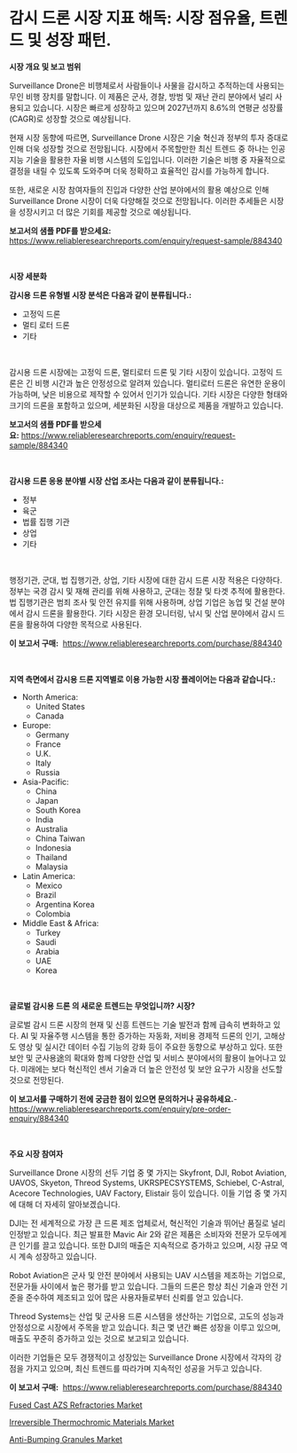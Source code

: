 <p><h1>감시 드론 시장 지표 해독: 시장 점유율, 트렌드 및 성장 패턴.</h1></p><p><strong>시장 개요 및 보고 범위</strong></p>
<p><p>Surveillance Drone은 비행체로서 사람들이나 사물을 감시하고 추적하는데 사용되는 무인 비행 장치를 말합니다. 이 제품은 군사, 경찰, 방범 및 재난 관리 분야에서 널리 사용되고 있습니다. 시장은 빠르게 성장하고 있으며 2027년까지 8.6%의 연평균 성장률(CAGR)로 성장할 것으로 예상됩니다.</p><p>현재 시장 동향에 따르면, Surveillance Drone 시장은 기술 혁신과 정부의 투자 증대로 인해 더욱 성장할 것으로 전망됩니다. 시장에서 주목할만한 최신 트렌드 중 하나는 인공지능 기술을 활용한 자율 비행 시스템의 도입입니다. 이러한 기술은 비행 중 자율적으로 결정을 내릴 수 있도록 도와주며 더욱 정확하고 효율적인 감시를 가능하게 합니다.</p><p>또한, 새로운 시장 참여자들의 진입과 다양한 산업 분야에서의 활용 예상으로 인해 Surveillance Drone 시장이 더욱 다양해질 것으로 전망됩니다. 이러한 추세들은 시장을 성장시키고 더 많은 기회를 제공할 것으로 예상됩니다.</p></p>
<p><strong>보고서의 샘플 PDF를 받으세요:</strong> <a href="https://www.reliableresearchreports.com/enquiry/request-sample/884340">https://www.reliableresearchreports.com/enquiry/request-sample/884340</a></p>
<p>&nbsp;</p>
<p><strong>시장 세분화</strong></p>
<p><strong>감시용 드론 유형별 시장 분석은 다음과 같이 분류됩니다.:</strong></p>
<p><ul><li>고정익 드론</li><li>멀티 로터 드론</li><li>기타</li></ul></p>
<p>&nbsp;</p>
<p><p>감시용 드론 시장에는 고정익 드론, 멀티로터 드론 및 기타 시장이 있습니다. 고정익 드론은 긴 비행 시간과 높은 안정성으로 알려져 있습니다. 멀티로터 드론은 유연한 운용이 가능하며, 낮은 비용으로 제작할 수 있어서 인기가 있습니다. 기타 시장은 다양한 형태와 크기의 드론을 포함하고 있으며, 세분화된 시장을 대상으로 제품을 개발하고 있습니다.</p></p>
<p><strong>보고서의 샘플 PDF를 받으세요:</strong>&nbsp;<a href="https://www.reliableresearchreports.com/enquiry/request-sample/884340">https://www.reliableresearchreports.com/enquiry/request-sample/884340</a></p>
<p>&nbsp;</p>
<p><strong> 감시용 드론 응용 분야별 시장 산업 조사는 다음과 같이 분류됩니다.:</strong></p>
<p><ul><li>정부</li><li>육군</li><li>법률 집행 기관</li><li>상업</li><li>기타</li></ul></p>
<p>&nbsp;</p>
<p><p>행정기관, 군대, 법 집행기관, 상업, 기타 시장에 대한 감시 드론 시장 적용은 다양하다. 정부는 국경 감시 및 재해 관리를 위해 사용하고, 군대는 정찰 및 타겟 추적에 활용한다. 법 집행기관은 범죄 조사 및 안전 유지를 위해 사용하며, 상업 기업은 농업 및 건설 분야에서 감시 드론을 활용한다. 기타 시장은 환경 모니터링, 낚시 및 산업 분야에서 감시 드론을 활용하여 다양한 목적으로 사용된다.</p></p>
<p><strong>이 보고서 구매:</strong>&nbsp; <a href="https://www.reliableresearchreports.com/purchase/884340">https://www.reliableresearchreports.com/purchase/884340</a></p>
<p>&nbsp;</p>
<p><strong>지역 측면에서 감시용 드론 지역별로 이용 가능한 시장 플레이어는 다음과 같습니다.:</strong></p>
<p><ul>
    <li>
        North America:
        <ul>
            <li>United States</li>
            <li>Canada</li>
        </ul>
    </li>
    <li>
        Europe:
        <ul>
            <li>Germany</li>
            <li>France</li>
            <li>U.K.</li>
            <li>Italy</li>
            <li>Russia</li>
        </ul>
    </li>
    <li>
        Asia-Pacific:
        <ul>
            <li>China</li>
            <li>Japan</li>
            <li>South Korea</li>
            <li>India</li>
            <li>Australia</li>
            <li>China Taiwan</li>
            <li>Indonesia</li>
            <li>Thailand</li>
            <li>Malaysia</li>
        </ul>
    </li>
    <li>
        Latin America:
        <ul>
            <li>Mexico</li>
            <li>Brazil</li>
            <li>Argentina Korea</li>
            <li>Colombia</li>
        </ul>
    </li>
    <li>
        Middle East & Africa:
        <ul>
            <li>Turkey</li>
            <li>Saudi</li>
            <li>Arabia</li>
            <li>UAE</li>
            <li>Korea</li>
        </ul>
    </li>
    </ul></p>
<p>&nbsp;</p>
<p><strong>글로벌 감시용 드론 의 새로운 트렌드는 무엇입니까? 시장?</strong></p>
<p><p>글로벌 감시 드론 시장의 현재 및 신흥 트렌드는 기술 발전과 함께 급속히 변화하고 있다. AI 및 자율주행 시스템을 통한 증가하는 자동화, 저비용 경제적 드론의 인기, 고해상도 영상 및 실시간 데이터 수집 기능의 강화 등이 주요한 동향으로 부상하고 있다. 또한 보안 및 군사용途의 확대와 함께 다양한 산업 및 서비스 분야에서의 활용이 늘어나고 있다. 미래에는 보다 혁신적인 센서 기술과 더 높은 안전성 및 보안 요구가 시장을 선도할 것으로 전망된다.</p></p>
<p><strong>이 보고서를 구매하기 전에 궁금한 점이 있으면 문의하거나 공유하세요.</strong>- <a href="https://www.reliableresearchreports.com/enquiry/pre-order-enquiry/884340">https://www.reliableresearchreports.com/enquiry/pre-order-enquiry/884340</a></p>
<p>&nbsp;</p>
<p><strong>주요 시장 참여자</strong></p>
<p><p>Surveillance Drone 시장의 선두 기업 중 몇 가지는 Skyfront, DJI, Robot Aviation, UAVOS, Skyeton, Threod Systems, UKRSPECSYSTEMS, Schiebel, C-Astral, Acecore Technologies, UAV Factory, Elistair 등이 있습니다. 이들 기업 중 몇 가지에 대해 더 자세히 알아보겠습니다.</p><p>DJI는 전 세계적으로 가장 큰 드론 제조 업체로서, 혁신적인 기술과 뛰어난 품질로 널리 인정받고 있습니다. 최근 발표한 Mavic Air 2와 같은 제품은 소비자와 전문가 모두에게 큰 인기를 끌고 있습니다. 또한 DJI의 매출은 지속적으로 증가하고 있으며, 시장 규모 역시 계속 성장하고 있습니다.</p><p>Robot Aviation은 군사 및 안전 분야에서 사용되는 UAV 시스템을 제조하는 기업으로, 전문가들 사이에서 높은 평가를 받고 있습니다. 그들의 드론은 항상 최신 기술과 안전 기준을 준수하여 제조되고 있어 많은 사용자들로부터 신뢰를 얻고 있습니다.</p><p>Threod Systems는 산업 및 군사용 드론 시스템을 생산하는 기업으로, 고도의 성능과 안정성으로 시장에서 주목을 받고 있습니다. 최근 몇 년간 빠른 성장을 이루고 있으며, 매출도 꾸준히 증가하고 있는 것으로 보고되고 있습니다.</p><p>이러한 기업들은 모두 경쟁적이고 성장있는 Surveillance Drone 시장에서 각자의 강점을 가지고 있으며, 최신 트렌드를 따라가며 지속적인 성공을 거두고 있습니다.</p></p>
<p><strong>이 보고서 구매:</strong>&nbsp;&nbsp;<a href="https://www.reliableresearchreports.com/purchase/884340">https://www.reliableresearchreports.com/purchase/884340</a></p>
<p><p><a href="https://github.com/seekum/Market-Research-Report-List-1/blob/main/fused-cast-azs-refractories-market.md">Fused Cast AZS Refractories Market</a></p><p><a href="https://github.com/bobicer/Market-Research-Report-List-2/blob/main/irreversible-thermochromic-materials-market.md">Irreversible Thermochromic Materials Market</a></p><p><a href="https://github.com/timeliteaut/Market-Research-Report-List-1/blob/main/anti-bumping-granules-market.md">Anti-Bumping Granules Market</a></p></p>
